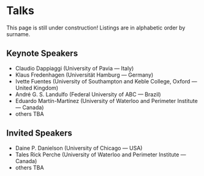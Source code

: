 # Talks

This page is still under construction! Listings are in alphabetic order by surname.

## Keynote Speakers

* Claudio Dappiaggi (University of Pavia — Italy)
* Klaus Fredenhagen (Universität Hamburg — Germany)
* Ivette Fuentes (University of Southampton and Keble College, Oxford — United Kingdom)
* André G. S. Landulfo (Federal University of ABC — Brazil)
* Eduardo Martín-Martínez (University of Waterloo and Perimeter Institute — Canada)
* others TBA

## Invited Speakers

* Daine P. Danielson (University of Chicago — USA)
* Tales Rick Perche (University of Waterloo and Perimeter Institute — Canada)
* others TBA
